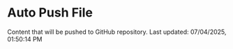 # Auto Push File

Content that will be pushed to GitHub repository.
Last updated: 07/04/2025, 01:50:14 PM